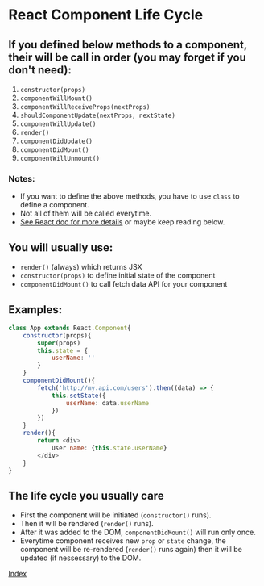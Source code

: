 # React Component Life Cycle

## If you defined below methods to a component, their will be call in order (you may forget if you don't need):

1. `constructor(props)`
2. `componentWillMount()`
3. `componentWillReceiveProps(nextProps)`
4. `shouldComponentUpdate(nextProps, nextState)`
5. `componentWillUpdate()`
6. `render()`
7. `componentDidUpdate()`
8. `componentDidMount()`
9. `componentWillUnmount()`

### Notes:
* If you want to define the above methods, you have to use `class` to define a component.
* Not all of them will be called everytime.
* [See React doc for more details](https://facebook.github.io/react/docs/react-component.html) or maybe keep reading below.

## You will usually use:
* `render()` (always) which returns JSX
* `constructor(props)` to define initial state of the component
* `componentDidMount()` to call fetch data API for your component

## Examples:
````javascript
class App extends React.Component{
    constructor(props){
        super(props)
        this.state = {
            userName: ''
        }
    }
    componentDidMount(){
		fetch('http://my.api.com/users').then((data) => {
			this.setState({
				userName: data.userName
			})
		})
	}
    render(){
        return <div>
            User name: {this.state.userName}
        </div>
    }
}
````

## The life cycle you usually care
* First the component will be initiated (`constructor()` runs).
* Then it will be rendered (`render()` runs).
* After it was added to the DOM, `componentDidMount()` will run only once.
* Everytime component receives new `prop` or `state` change, the component will be re-rendered (`render()` runs again) then it will be updated (if nessessary) to the DOM.

[Index](README.md)